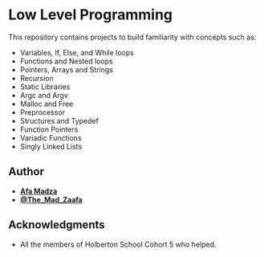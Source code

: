 # Low Level Programming
This repository contains projects to build familiarity with concepts such as:

* Variables, If, Else, and While loops
* Functions and Nested loops
* Pointers, Arrays and Strings
* Recursion
* Static Libraries
* Argc and Argv
* Malloc and Free
* Preprocessor
* Structures and Typedef
* Function Pointers
* Variadic Functions
* Singly Linked Lists

## Author

* [**Afa Madza**](https://github.com/AfaMadza)
* [**@The_Mad_Zaafa**](https://twitter.com/The_Mad_Zaafa)

## Acknowledgments
* All the members of Holberton School Cohort 5 who helped.
